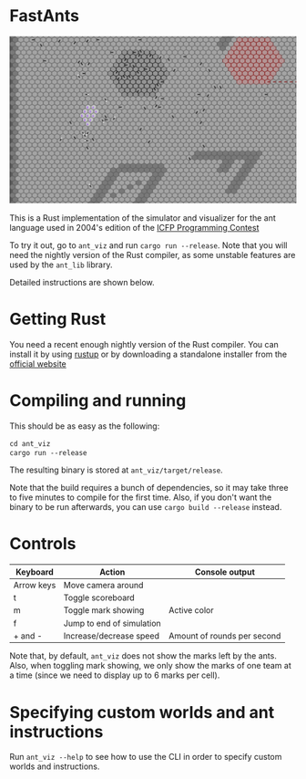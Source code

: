 FastAnts
========

![Screenshot](screenshots/screenshot1.png)

This is a Rust implementation of the simulator and visualizer for the ant language
used in 2004's edition of the [ICFP Programming Contest](https://alliance.seas.upenn.edu/~plclub/cgi-bin/contest/)

To try it out, go to `ant_viz` and run `cargo run --release`. Note that you will
need the nightly version of the Rust compiler, as some unstable features are
used by the `ant_lib` library.

Detailed instructions are shown below.

# Getting Rust

You need a recent enough nightly version of the Rust compiler. You can install
it by using [rustup](https://rustup.rs/) or by downloading a standalone installer
from the [official website](https://www.rust-lang.org/en-US/other-installers.html#standalone)

# Compiling and running

This should be as easy as the following:

```
cd ant_viz
cargo run --release
```

The resulting binary is stored at `ant_viz/target/release`.

Note that the build requires a bunch of dependencies, so it may take three to five minutes
to compile for the first time. Also, if you don't want the binary to be run afterwards, you
can use `cargo build --release` instead.

# Controls

Keyboard                | Action                    | Console output
----------------------- | --------------------------|----------------------------
Arrow keys              | Move camera around        |
t                       | Toggle scoreboard         |
m                       | Toggle mark showing       | Active color
f                       | Jump to end of simulation |
+ and -                 | Increase/decrease speed   | Amount of rounds per second

Note that, by default, `ant_viz` does not show the marks left by the ants. Also, when toggling
mark showing, we only show the marks of one team at a time (since we need to display up to 6
marks per cell).

# Specifying custom worlds and ant instructions

Run `ant_viz --help` to see how to use the CLI in order to specify custom worlds and instructions.
